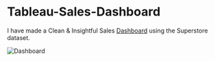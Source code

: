 # Tableau-Sales-Dashboard

I have made a Clean & Insightful Sales [Dashboard](https://public.tableau.com/app/profile/rohit.budhiraja1186/viz/SalesDashboard_16350746944340/SALESDASHBOARDNEWVERSION) using the Superstore dataset. 

![Dashboard](https://user-images.githubusercontent.com/90283295/139040454-0443e342-6bb7-49b1-9216-5e2992e47c10.JPG)
